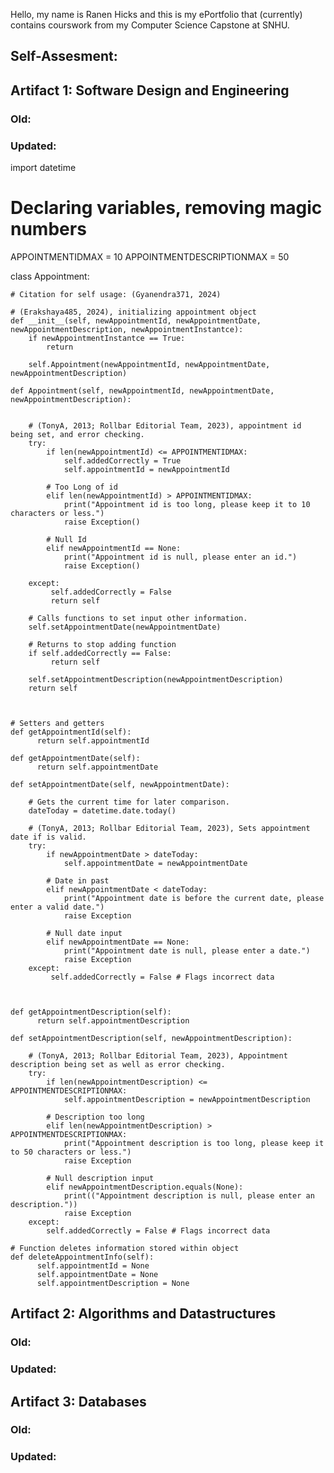 Hello, my name is Ranen Hicks and this is my ePortfolio that (currently) contains courswork from my Computer Science Capstone at SNHU.

## Self-Assesment:



## Artifact 1: Software Design and Engineering
### Old:

### Updated:
import datetime

# Declaring variables, removing magic numbers
APPOINTMENTIDMAX = 10
APPOINTMENTDESCRIPTIONMAX = 50


class Appointment:

    # Citation for self usage: (Gyanendra371, 2024)

    # (Erakshaya485, 2024), initializing appointment object
    def __init__(self, newAppointmentId, newAppointmentDate, newAppointmentDescription, newAppointmentInstantce): 
        if newAppointmentInstantce == True:
            return
        
        self.Appointment(newAppointmentId, newAppointmentDate, newAppointmentDescription)

    def Appointment(self, newAppointmentId, newAppointmentDate, newAppointmentDescription):


        # (TonyA, 2013; Rollbar Editorial Team, 2023), appointment id being set, and error checking.
        try:
            if len(newAppointmentId) <= APPOINTMENTIDMAX:
                self.addedCorrectly = True
                self.appointmentId = newAppointmentId

            # Too Long of id
            elif len(newAppointmentId) > APPOINTMENTIDMAX:
                print("Appointment id is too long, please keep it to 10 characters or less.")
                raise Exception()
            
            # Null Id
            elif newAppointmentId == None:
                print("Appointment id is null, please enter an id.")
                raise Exception()
            
        except:
             self.addedCorrectly = False
             return self
        
        # Calls functions to set input other information.
        self.setAppointmentDate(newAppointmentDate)

        # Returns to stop adding function
        if self.addedCorrectly == False:
             return self

        self.setAppointmentDescription(newAppointmentDescription)
        return self



    # Setters and getters
    def getAppointmentId(self):
          return self.appointmentId
    
    def getAppointmentDate(self):
          return self.appointmentDate
    
    def setAppointmentDate(self, newAppointmentDate):

        # Gets the current time for later comparison.
        dateToday = datetime.date.today()
        
        # (TonyA, 2013; Rollbar Editorial Team, 2023), Sets appointment date if is valid.
        try:
            if newAppointmentDate > dateToday:
                self.appointmentDate = newAppointmentDate
            
            # Date in past
            elif newAppointmentDate < dateToday:
                print("Appointment date is before the current date, please enter a valid date.")
                raise Exception
            
            # Null date input
            elif newAppointmentDate == None:
                print("Appointment date is null, please enter a date.")
                raise Exception
        except:
             self.addedCorrectly = False # Flags incorrect data
                
            

    def getAppointmentDescription(self):
          return self.appointmentDescription
    
    def setAppointmentDescription(self, newAppointmentDescription):

        # (TonyA, 2013; Rollbar Editorial Team, 2023), Appointment description being set as well as error checking.
        try:
            if len(newAppointmentDescription) <= APPOINTMENTDESCRIPTIONMAX:
                self.appointmentDescription = newAppointmentDescription

            # Description too long
            elif len(newAppointmentDescription) > APPOINTMENTDESCRIPTIONMAX:
                print("Appointment description is too long, please keep it to 50 characters or less.")
                raise Exception
            
            # Null description input
            elif newAppointmentDescription.equals(None):
                print(("Appointment description is null, please enter an description."))
                raise Exception
        except:
            self.addedCorrectly = False # Flags incorrect data
    
    # Function deletes information stored within object
    def deleteAppointmentInfo(self):
          self.appointmentId = None
          self.appointmentDate = None
          self.appointmentDescription = None
          
        
        
             

## Artifact 2: Algorithms and Datastructures
### Old:

### Updated:

## Artifact 3: Databases
### Old:

### Updated:

